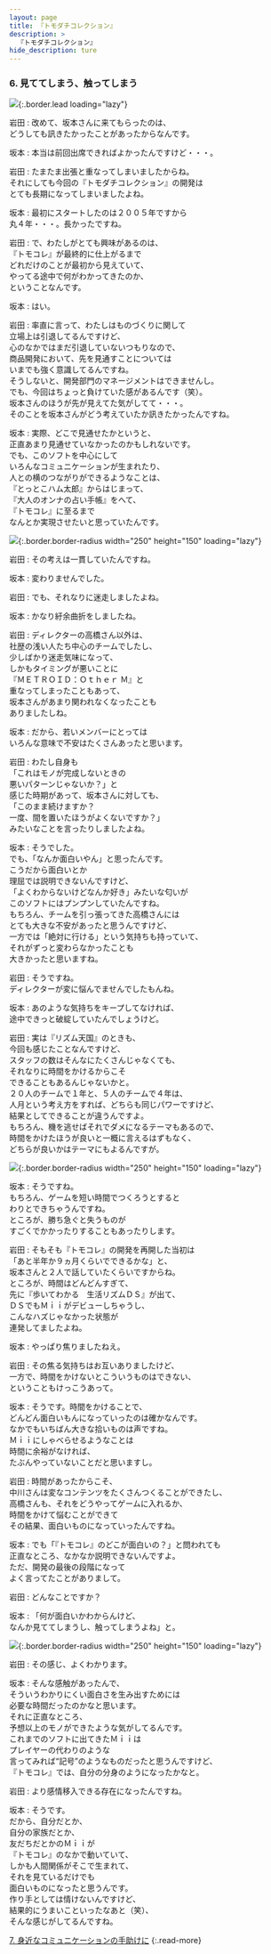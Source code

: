 ```yaml
---
layout: page
title: 『トモダチコレクション』
description: >
  『トモダチコレクション』
hide_description: ture
---
```


### 6. 見ててしまう、触ってしまう

![](/interviews/jp/nds/ccuj/vol1/img/mainvisual6.jpg){:.border.lead loading="lazy"}

岩田
: 改めて、坂本さんに来てもらったのは、<br>どうしても訊きたかったことがあったからなんです。

坂本
: 本当は前回出席できればよかったんですけど・・・。

岩田
: たまたま出張と重なってしまいましたからね。<br>それにしても今回の『トモダチコレクション』の開発は<br>とても長期になってしまいましたよね。

坂本
: 最初にスタートしたのは２００５年ですから<br>丸４年・・・。長かったですね。

岩田
: で、わたしがとても興味があるのは、<br>『トモコレ』が最終的に仕上がるまで<br>どれだけのことが最初から見えていて、<br>やってる途中で何がわかってきたのか、<br>ということなんです。

坂本
: はい。

岩田
: 率直に言って、わたしはものづくりに関して<br>立場上は引退してるんですけど、<br>心のなかではまだ引退していないつもりなので、<br>商品開発において、先を見通すことについては<br>いまでも強く意識してるんですね。<br>そうしないと、開発部門のマネージメントはできませんし。<br>でも、今回はちょっと負けていた感があるんです（笑）。<br>坂本さんのほうが先が見えてた気がしてて・・・。<br>そのことを坂本さんがどう考えていたか訊きたかったんですね。

坂本
: 実際、どこで見通せたかというと、<br>正直あまり見通せていなかったのかもしれないです。<br>でも、このソフトを中心にして<br>いろんなコミュニケーションが生まれたり、<br>人との横のつながりができるようなことは、<br>『とっとこハム太郎』からはじまって、<br>『大人のオンナの占い手帳』をへて、<br>『トモコレ』に至るまで<br>なんとか実現させたいと思っていたんです。

![](/interviews/jp/nds/ccuj/vol1/img/photo19.jpg){:.border.border-radius width="250" height="150" loading="lazy"}

岩田
: その考えは一貫していたんですね。

坂本
: 変わりませんでした。

岩田
: でも、それなりに迷走しましたよね。

坂本
: かなり紆余曲折をしましたね。

岩田
: ディレクターの高橋さん以外は、<br>社歴の浅い人たち中心のチームでしたし、<br>少しばかり迷走気味になって、<br>しかもタイミングが悪いことに<br>『ＭＥＴＲＯＩＤ：Ｏｔｈｅｒ Ｍ』と<br>重なってしまったこともあって、<br>坂本さんがあまり関われなくなったことも<br>ありましたしね。

坂本
: だから、若いメンバーにとっては<br>いろんな意味で不安はたくさんあったと思います。

岩田
: わたし自身も<br>「これはモノが完成しないときの<br>悪いパターンじゃないか？」と<br>感じた時期があって、坂本さんに対しても、<br>「このまま続けますか？<br>一度、間を置いたほうがよくないですか？」<br>みたいなことを言ったりしましたよね。

坂本
: そうでした。<br>でも、「なんか面白いやん」と思ったんです。<br>こうだから面白いとか<br>理屈では説明できないんですけど、<br>「よくわからないけどなんか好き」みたいな匂いが<br>このソフトにはプンプンしていたんですね。<br>もちろん、チームを引っ張ってきた高橋さんには<br>とても大きな不安があったと思うんですけど、<br>一方では「絶対に行ける」という気持ちも持っていて、<br>それがずっと変わらなかったことも<br>大きかったと思いますね。

岩田
: そうですね。<br>ディレクターが変に悩んでませんでしたもんね。

坂本
: あのような気持ちをキープしてなければ、<br>途中できっと破綻していたんでしょうけど。

岩田
: 実は『リズム天国』のときも、<br>今回も感じたことなんですけど、<br>スタッフの数はそんなにたくさんじゃなくても、<br>それなりに時間をかけるからこそ<br>できることもあるんじゃないかと。<br>２０人のチームで１年と、５人のチームで４年は、<br>人月という考え方をすれば、どちらも同じパワーですけど、<br>結果としてできることが違うんですよ。<br>もちろん、機を逃せばそれでダメになるテーマもあるので、<br>時間をかけたほうが良いと一概に言えるはずもなく、<br>どちらが良いかはテーマにもよるんですが。

![](/interviews/jp/nds/ccuj/vol1/img/photo20.jpg){:.border.border-radius width="250" height="150" loading="lazy"}

坂本
: そうですね。<br>もちろん、ゲームを短い時間でつくろうとすると<br>わりとできちゃうんですね。<br>ところが、勝ち急ぐと失うものが<br>すごくでかかったりすることもあったりします。

岩田
: そもそも『トモコレ』の開発を再開した当初は<br>「あと半年か９ヵ月くらいでできるかな」と、<br>坂本さんと２人で話していたくらいですからね。<br>ところが、時間はどんどんすぎて、<br>先に『歩いてわかる　生活リズムＤＳ』が出て、<br>ＤＳでもＭｉｉがデビューしちゃうし、<br>こんなハズじゃなかった状態が<br>連発してましたよね。

坂本
: やっぱり焦りましたねえ。

岩田
: その焦る気持ちはお互いありましたけど、<br>一方で、時間をかけないとこういうものはできない、<br>ということもけっこうあって。

坂本
: そうです。時間をかけることで、<br>どんどん面白いもんになっていったのは確かなんです。<br>なかでもいちばん大きな拾いものは声ですね。<br>Ｍｉｉにしゃべらせるようなことは<br>時間に余裕がなければ、<br>たぶんやっていないことだと思いますし。

岩田
: 時間があったからこそ、<br>中川さんは変なコンテンツをたくさんつくることができたし、<br>高橋さんも、それをどうやってゲームに入れるか、<br>時間をかけて悩むことができて<br>その結果、面白いものになっていったんですね。

坂本
: でも「『トモコレ』のどこが面白いの？」と問われても<br>正直なところ、なかなか説明できないんですよ。<br>ただ、開発の最後の段階になって<br>よく言ってたことがありまして。

岩田
: どんなことですか？

坂本
: 「何が面白いかわからんけど、<br>なんか見ててしまうし、触ってしまうよね」と。

![](/interviews/jp/nds/ccuj/vol1/img/photo21.jpg){:.border.border-radius width="250" height="150" loading="lazy"}

岩田
: その感じ、よくわかります。

坂本
: そんな感触があったんで、<br>そういうわかりにくい面白さを生み出すためには<br>必要な時間だったのかなと思います。<br>それに正直なところ、<br>予想以上のモノができたような気がしてるんです。<br>これまでのソフトに出てきたＭｉｉは<br>プレイヤーの代わりのような<br>言ってみれば“記号”のようなものだったと思うんですけど、<br>『トモコレ』では、自分の分身のようになったかなと。

岩田
: より感情移入できる存在になったんですね。

坂本
: そうです。<br>だから、自分だとか、<br>自分の家族だとか、<br>友だちだとかのＭｉｉが<br>『トモコレ』のなかで動いていて、<br>しかも人間関係がそこで生まれて、<br>それを見ているだけでも<br>面白いものになったと思うんです。<br>作り手としては情けないんですけど、<br>結果的にうまいこといったなあと（笑）、<br>そんな感じがしてるんですね。

[7. 身近なコミュニケーションの手助けに](7.md)
{:.read-more}

